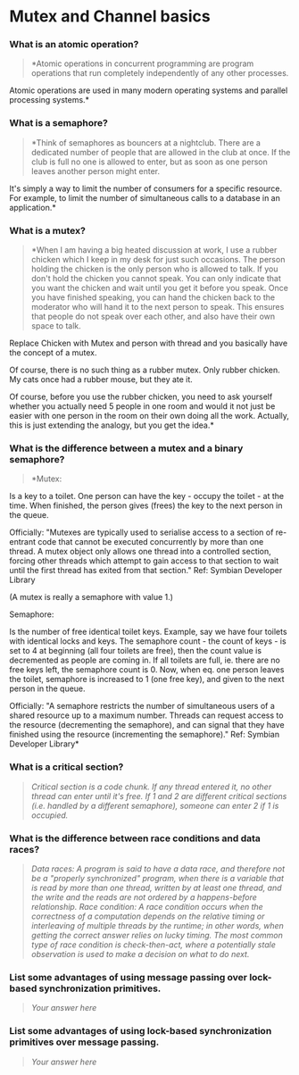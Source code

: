 # Mutex and Channel basics

### What is an atomic operation?
> *Atomic operations in concurrent programming are program operations that run completely independently of any other processes.

Atomic operations are used in many modern operating systems and parallel processing systems.*

### What is a semaphore?
> *Think of semaphores as bouncers at a nightclub. There are a dedicated number of people that are allowed in the club at once. If the club is full no one is allowed to enter, but as soon as one person leaves another person might enter.

It's simply a way to limit the number of consumers for a specific resource. For example, to limit the number of simultaneous calls to a database in an application.*

### What is a mutex?
> *When I am having a big heated discussion at work, I use a rubber chicken which I keep in my desk for just such occasions. The person holding the chicken is the only person who is allowed to talk. If you don't hold the chicken you cannot speak. You can only indicate that you want the chicken and wait until you get it before you speak. Once you have finished speaking, you can hand the chicken back to the moderator who will hand it to the next person to speak. This ensures that people do not speak over each other, and also have their own space to talk.

Replace Chicken with Mutex and person with thread and you basically have the concept of a mutex.

Of course, there is no such thing as a rubber mutex. Only rubber chicken. My cats once had a rubber mouse, but they ate it.

Of course, before you use the rubber chicken, you need to ask yourself whether you actually need 5 people in one room and would it not just be easier with one person in the room on their own doing all the work. Actually, this is just extending the analogy, but you get the idea.*

### What is the difference between a mutex and a binary semaphore?
> *Mutex:

Is a key to a toilet. One person can have the key - occupy the toilet - at the time. When finished, the person gives (frees) the key to the next person in the queue.

Officially: "Mutexes are typically used to serialise access to a section of re-entrant code that cannot be executed concurrently by more than one thread. A mutex object only allows one thread into a controlled section, forcing other threads which attempt to gain access to that section to wait until the first thread has exited from that section." Ref: Symbian Developer Library

(A mutex is really a semaphore with value 1.)

Semaphore:

Is the number of free identical toilet keys. Example, say we have four toilets with identical locks and keys. The semaphore count - the count of keys - is set to 4 at beginning (all four toilets are free), then the count value is decremented as people are coming in. If all toilets are full, ie. there are no free keys left, the semaphore count is 0. Now, when eq. one person leaves the toilet, semaphore is increased to 1 (one free key), and given to the next person in the queue.

Officially: "A semaphore restricts the number of simultaneous users of a shared resource up to a maximum number. Threads can request access to the resource (decrementing the semaphore), and can signal that they have finished using the resource (incrementing the semaphore)." Ref: Symbian Developer Library*

### What is a critical section?
> *Critical section is a code chunk. If any thread entered it, no other thread can enter until it's free. If 1 and 2 are different critical sections (i.e. handled by a different semaphore), someone can enter 2 if 1 is occupied.*

### What is the difference between race conditions and data races?
 > *Data races:
A program is said to have a data race, and therefore not be a "properly synchronized" program, when there is a variable that is read by more than one thread, written by at least one thread, and the write and the reads are not ordered by a happens-before relationship.
Race condition:
A race condition occurs when the correctness of a computation depends on the relative timing or interleaving of multiple threads by the runtime; in other words, when getting the correct answer relies on lucky timing. The most common type of race condition is check-then-act, where a potentially stale observation is used to make a decision on what to do next.*

### List some advantages of using message passing over lock-based synchronization primitives.
> *Your answer here*

### List some advantages of using lock-based synchronization primitives over message passing.
> *Your answer here*
